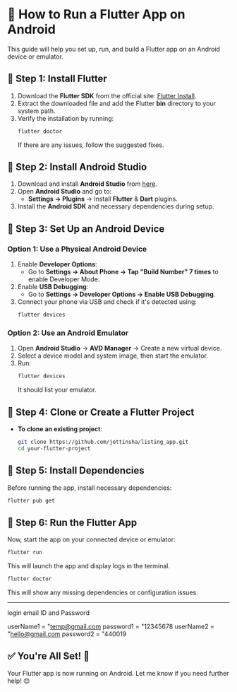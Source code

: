 # 📱 How to Run a Flutter App on Android

This guide will help you set up, run, and build a Flutter app on an Android device or emulator.

## 🔹 Step 1: Install Flutter

1. Download the **Flutter SDK** from the official site: [Flutter Install](https://flutter.dev/docs/get-started/install).
2. Extract the downloaded file and add the Flutter **bin** directory to your system path.
3. Verify the installation by running:
   ```bash
   flutter doctor
   ```
   If there are any issues, follow the suggested fixes.

## 🔹 Step 2: Install Android Studio

1. Download and install **Android Studio** from [here](https://developer.android.com/studio).
2. Open **Android Studio** and go to:
   - **Settings → Plugins** → Install **Flutter** & **Dart** plugins.
3. Install the **Android SDK** and necessary dependencies during setup.

## 🔹 Step 3: Set Up an Android Device

### Option 1: Use a Physical Android Device

1. Enable **Developer Options**:
   - Go to **Settings → About Phone → Tap "Build Number" 7 times** to enable Developer Mode.
2. Enable **USB Debugging**:
   - Go to **Settings → Developer Options → Enable USB Debugging**.
3. Connect your phone via USB and check if it's detected using:
   ```bash
   flutter devices
   ```

### Option 2: Use an Android Emulator

1. Open **Android Studio** → **AVD Manager** → Create a new virtual device.
2. Select a device model and system image, then start the emulator.
3. Run:
   ```bash
   flutter devices
   ```
   It should list your emulator.

## 🔹 Step 4: Clone or Create a Flutter Project

- **To clone an existing project**:

  ```bash
  git clone https://github.com/jettinsha/listing_app.git
  cd your-flutter-project
  ```



## 🔹 Step 5: Install Dependencies

Before running the app, install necessary dependencies:

```bash
flutter pub get
```

## 🔹 Step 6: Run the Flutter App

Now, start the app on your connected device or emulator:

```bash
flutter run
```

This will launch the app and display logs in the terminal.


```bash
flutter doctor
```

This will show any missing dependencies or configuration issues.

---




login email ID and Password

userName1 = "temp@gmail.com
password1 = "12345678
userName2 = "hello@gmail.com
password2 = "440019

## ✅ You're All Set! 🚀

Your Flutter app is now running on Android. Let me know if you need further help! 😊

